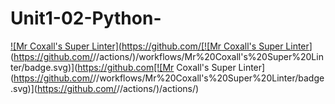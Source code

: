 # Unit1-02-Python-
[![Mr Coxall's Super Linter](https://github.com/[![Mr Coxall's Super Linter](https://github.com/<OWNER>/<REPOSITORY>/workflows/Mr%20Coxall's%20Super%20Linter/badge.svg)](https://github.com/<OWNER>/<REPOSITORY>/actions/)/workflows/Mr%20Coxall's%20Super%20Linter/badge.svg)](https://github.com[![Mr Coxall's Super Linter](https://github.com/<OWNER>/<REPOSITORY>/workflows/Mr%20Coxall's%20Super%20Linter/badge.svg)](https://github.com/<OWNER>/<REPOSITORY>/actions/)/actions/)
